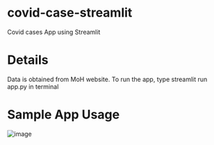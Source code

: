 # covid-case-streamlit
Covid cases App using Streamlit

# Details
Data is obtained from MoH website. To run the app, type streamlit run app.py in terminal

# Sample App Usage
![image](https://github.com/asyrafzlkln96/covid-case-streamlit/assets/53460015/10a05e5d-5823-45c2-a66a-5e7851cc4a5a)



